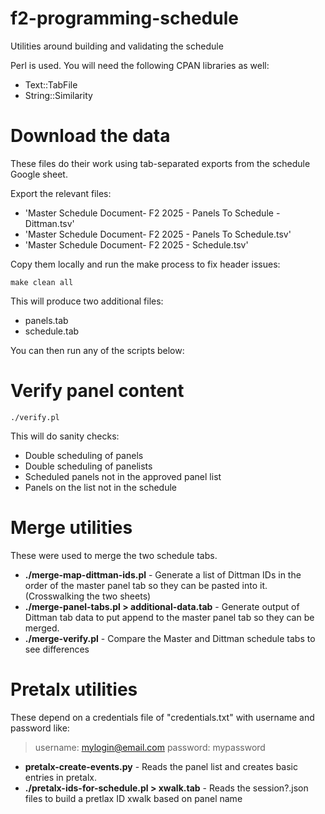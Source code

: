 # f2-programming-schedule

Utilities around building and validating the schedule

Perl is used. You will need the following CPAN libraries as well:

* Text::TabFile
* String::Similarity

# Download the data

These files do their work using tab-separated exports from the schedule Google sheet.

Export the relevant files:

* 'Master Schedule Document- F2 2025 - Panels To Schedule - Dittman.tsv'
* 'Master Schedule Document- F2 2025 - Panels To Schedule.tsv'
* 'Master Schedule Document- F2 2025 - Schedule.tsv'

Copy them locally and run the make process to fix header issues:

```make clean all```

This will produce two additional files:

* panels.tab
* schedule.tab

You can then run any of the scripts below:

# Verify panel content

```./verify.pl```

This will do sanity checks:
* Double scheduling of panels
* Double scheduling of panelists
* Scheduled panels not in the approved panel list
* Panels on the list not in the schedule

# Merge utilities

These were used to merge the two schedule tabs.

* **./merge-map-dittman-ids.pl** - Generate a list of Dittman IDs in the order of the master panel tab so they can be pasted into it. (Crosswalking the two sheets)
* **./merge-panel-tabs.pl > additional-data.tab** - Generate output of Dittman tab data to put append to the master panel tab so they can be merged.
* **./merge-verify.pl** - Compare the Master and Dittman schedule tabs to see differences

# Pretalx utilities

These depend on a credentials file of "credentials.txt" with username and password like:

> username: mylogin@email.com
> password: mypassword

* **pretalx-create-events.py** - Reads the panel list and creates basic entries in pretalx.
* **./pretalx-ids-for-schedule.pl > xwalk.tab** - Reads the session?.json files to build a pretlax ID xwalk based on panel name
